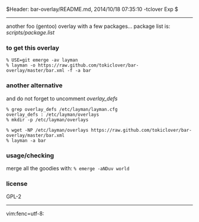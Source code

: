 $Header: bar-overlay/README.md, 2014/10/18 07:35:10 -tclover Exp $

---

another foo (gentoo) overlay with a few packages...
package list is: *scripts/package.list*

### to get this overlay

    % USE=git emerge -av layman
    % layman -o https://raw.github.com/tokiclover/bar-overlay/master/bar.xml -f -a bar

### another alternative

and do not forget to uncomment *overlay_defs*

    % grep overlay_defs /etc/layman/layman.cfg
    overlay_defs : /etc/layman/overlays
    % mkdir -p /etc/layman/overlays

    % wget -NP /etc/layman/overlays https://raw.github.com/tokiclover/bar-overlay/master/bar.xml
    % layman -a bar

### usage/checking

merge all the goodies with: `% emerge -aNDuv world`

### license

GPL-2

---

vim:fenc=utf-8:

